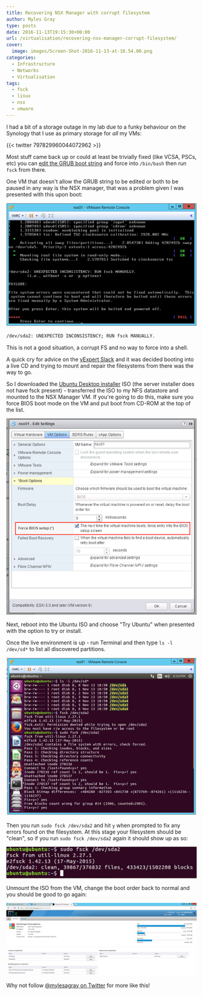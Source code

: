 ```yaml
---
title: Recovering NSX Manager with corrupt filesystem
author: Myles Gray
type: posts
date: 2016-11-13T19:15:30+00:00
url: /virtualisation/recovering-nsx-manager-corrupt-filesystem/
cover:
  image: images/Screen-Shot-2016-11-13-at-18.54.00.png
categories:
  - Infrastructure
  - Networks
  - Virtualisation
tags:
  - fsck
  - linux
  - nsx
  - vmware
---
```


I had a bit of a storage outage in my lab due to a funky behaviour on the Synology that I use as primary storage for _all_ my VMs:

{{< twitter 797829960044072962 >}}

Most stuff came back up or could at least be trivially fixed (like VCSA, PSCs, etc) you can [edit the GRUB boot string][1] and force into `/bin/bash` then run `fsck` from there.

One VM that doesn't allow the GRUB string to be edited or both to be paused in any way is the NSX manager, that was a problem given I was presented with this upon boot:

![NSX Manager No Boot][2]

```sh
/dev/sda2: UNEXPECTED INCONSISTENCY; RUN fsck MANUALLY.
```

This is not a good situation, a corrupt FS and no way to force into a shell.

A quick cry for advice on the [vExpert Slack][3] and it was decided booting into a live CD and trying to mount and repair the filesystems from there was the way to go.

So I downloaded the [Ubuntu Desktop installer][4] ISO (the server installer does not have fsck present) - transferred the ISO to my NFS datastore and mounted to the NSX Manager VM. If you're going to do this, make sure you force BIOS boot mode on the VM and put boot from CD-ROM at the top of the list.

![Force into BIOS mode on boot][5]

Next, reboot into the Ubuntu ISO and choose "Try Ubuntu" when presented with the option to try or install.

Once the live environment is up - run Terminal and then type `ls -l /dev/sd*` to list all discovered partitions.

![List partitions discovered][6]

Then you run `sudo fsck /dev/sda2` and hit `y` when prompted to fix any errors found on the filesystem. At this stage your filesystem should be "clean", so if you run `sudo fsck /dev/sda2` again it should show up as so:

![SDA2 clean filesystem][7]

Unmount the ISO from the VM, change the boot order back to normal and you should be good to go again:

![NSX Manager working again][8]

Why not follow [@mylesagray on Twitter][9] for more like this!

 [1]: https://kb.vmware.com/selfservice/microsites/search.do?language=en_US&cmd=displayKC&externalId=2069041
 [2]: images/Screen-Shot-2016-11-13-at-18.15.18.png
 [3]: https://twitter.com/vexpert_slack
 [4]: http://ubuntu.com/download/desktop
 [5]: images/Screen-Shot-2016-11-13-at-19.07.08.png
 [6]: images/Screen-Shot-2016-11-13-at-18.54.00.png
 [7]: images/Screen-Shot-2016-11-13-at-18.54.08.png
 [8]: images/Screen-Shot-2016-11-13-at-18.56.22.png
 [9]: https://twitter.com/mylesagray

